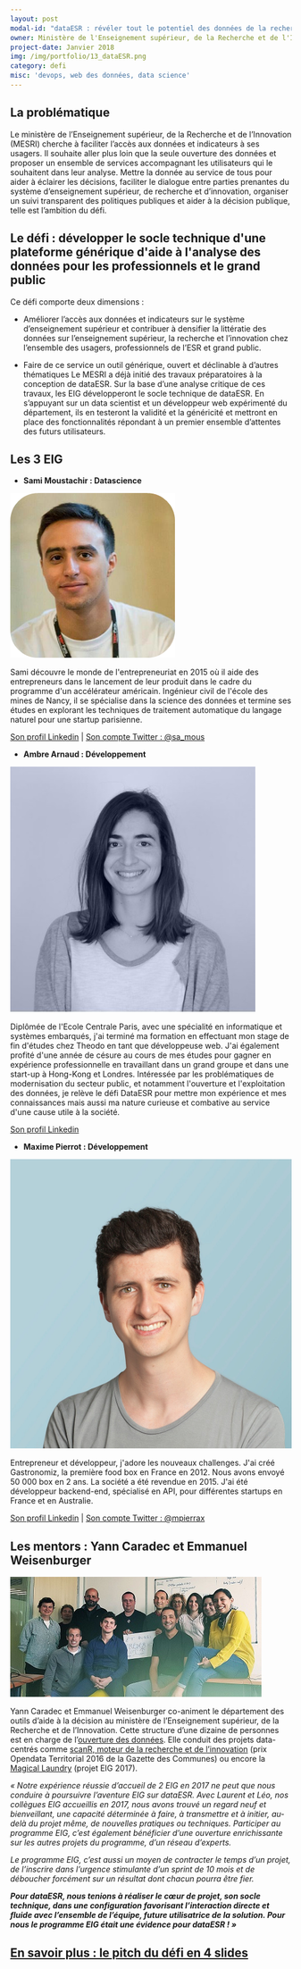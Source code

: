 ```yaml
---
layout: post
modal-id: "dataESR : révéler tout le potentiel des données de la recherche et l'ouvrir aux citoyens"
owner: Ministère de l'Enseignement supérieur, de la Recherche et de l'Innovation, Département des outils d'aide à la décision
project-date: Janvier 2018
img: /img/portfolio/13_dataESR.png
category: defi
misc: 'devops, web des données, data science'
---
```

## La problématique

Le ministère de l’Enseignement supérieur, de la Recherche et de
l’Innovation (MESRI) cherche à faciliter l’accès aux données et
indicateurs à ses usagers. Il souhaite aller plus loin que la seule
ouverture des données et proposer un ensemble de services accompagnant
les utilisateurs qui le souhaitent dans leur analyse.  Mettre la
donnée au service de tous pour aider à éclairer les décisions,
faciliter le dialogue entre parties prenantes du système
d’enseignement supérieur, de recherche et d’innovation, organiser un
suivi transparent des politiques publiques et aider à la décision
publique, telle est l’ambition du défi.

## Le défi : développer le socle technique d'une plateforme générique d'aide à l'analyse des données pour les professionnels et le grand public

Ce défi comporte deux dimensions :

* Améliorer l’accès aux données et indicateurs sur le système
  d’enseignement supérieur et contribuer à densifier la littératie des
  données sur l’enseignement supérieur, la recherche et l’innovation
  chez l’ensemble des usagers, professionnels de l’ESR et grand public.

* Faire de ce service un outil générique, ouvert et déclinable à
  d’autres thématiques Le MESRI a déjà initié des travaux
  préparatoires à la conception de dataESR. Sur la base d’une analyse
  critique de ces travaux, les EIG développeront le socle technique de
  dataESR. En s’appuyant sur un data scientist et un développeur web
  expérimenté du département, ils en testeront la validité et la
  généricité et mettront en place des fonctionnalités répondant à un
  premier ensemble d’attentes des futurs utilisateurs.
  
## Les 3 EIG

* **Sami Moustachir : Datascience** 

![Photo de Sami Moustachir](/img/portfolio/SamiMoustachir.png)

Sami découvre le monde de l'entrepreneuriat en 2015 où il aide des
entrepreneurs dans le lancement de leur produit dans le cadre du
programme d'un accélérateur américain. Ingénieur civil de l'école des
mines de Nancy, il se spécialise dans la science des données et
termine ses études en explorant les techniques de traitement
automatique du langage naturel pour une startup parisienne.

[Son profil Linkedin](https://www.linkedin.com/in/samous/) | [Son compte Twitter : @sa_mous](https://www.twitter.com/sa_mous)

* **Ambre Arnaud : Développement**

![Photo d'Ambre Arnaud](/img/portfolio/AmbreArnaud.jpg)

Diplômée de l'Ecole Centrale Paris, avec une spécialité en
informatique et systèmes embarqués, j'ai terminé ma formation en
effectuant mon stage de fin d'études chez Theodo en tant que
développeuse web. J'ai également profité d'une année de césure au
cours de mes études pour gagner en expérience professionnelle en
travaillant dans un grand groupe et dans une start-up à Hong-Kong et
Londres. Intéressée par les problématiques de modernisation du secteur
public, et notamment l'ouverture et l'exploitation des données, je
relève le défi DataESR pour mettre mon expérience et mes connaissances
mais aussi ma nature curieuse et combative au service d'une cause
utile à la société.

[Son profil Linkedin](https://www.linkedin.com/in/ambre-arnaud)

* **Maxime Pierrot : Développement**

![Photo de Maxime Pierrot](/img/portfolio/MaximePierrot.jpg)

Entrepreneur et développeur, j'adore les nouveaux challenges. J'ai
créé Gastronomiz, la première food box en France en 2012. Nous avons
envoyé 50 000 box en 2 ans. La société a été revendue en 2015. J'ai
été développeur backend-end, spécialisé en API, pour différentes
startups en France et en Australie.

[Son profil Linkedin](https://www.linkedin.com/in/maximepierrot/) | [Son compte Twitter : @mpierrax](https://www.twitter.com/mpierrax)

## Les mentors : Yann Caradec et Emmanuel Weisenburger

![Photo des mentors](/img/portfolio/11.dataESR.jpg)

Yann Caradec et Emmanuel Weisenburger co-animent le département des
outils d’aide à la décision au ministère de l’Enseignement supérieur,
de la Recherche et de l’Innovation. Cette structure d’une dizaine de
personnes est en charge de l’[ouverture des
données](https://data.enseignementsup-recherche.gouv.fr/). Elle
conduit des projets data-centrés comme [scanR, moteur de la recherche
et de l’innovation](http://scanr.enseignementsup-recherche.gouv.fr/)
(prix Opendata Territorial 2016 de la Gazette des Communes) ou encore
la [Magical
Laundry](https://github.com/eig-2017/the-magical-csv-merge-machine)
(projet EIG 2017).

*« Notre expérience réussie d’accueil de 2 EIG en 2017 ne peut que
nous conduire à poursuivre l’aventure EIG sur dataESR. Avec Laurent et
Léo, nos collègues EIG accueillis en 2017, nous avons trouvé un regard
neuf et bienveillant, une capacité déterminée à faire, à transmettre
et à initier, au-delà du projet même, de nouvelles pratiques ou
techniques. Participer au programme EIG, c’est également bénéficier
d’une ouverture enrichissante sur les autres projets du programme,
d’un réseau d’experts.*

*Le programme EIG, c’est aussi un moyen de contracter le temps d’un
projet, de l’inscrire dans l’urgence stimulante d’un sprint de 10 mois
et de déboucher forcément sur un résultat dont chacun pourra être
fier.*

***Pour dataESR, nous tenions à réaliser le cœur de projet, son socle
technique, dans une configuration favorisant l’interaction directe et
fluide avec l’ensemble de l’équipe, future utilisatrice de la
solution. Pour nous le programme EIG était une évidence pour
dataESR ! »***

## [En savoir plus : le pitch du défi en 4 slides](https://www.slideshare.net/secret/CaDX7iRH5OUtKo)
